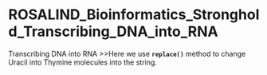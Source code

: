 # ROSALIND_Bioinformatics_Stronghold_Transcribing_DNA_into_RNA
Transcribing DNA into RNA >>Here we use __`replace()`__ method to change Uracil into Thymine molecules into the string.
